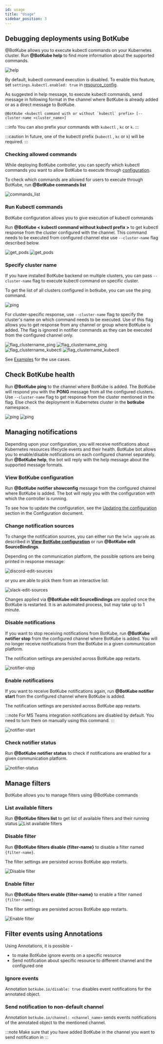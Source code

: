 ```yaml
---
id: usage
title: "Usage"
sidebar_position: 3
---
```


## Debugging deployments using BotKube

@BotKube allows you to execute kubectl commands on your Kubernetes cluster.
Run **@BotKube help** to find more information about the supported commands.

![help](assets/help.png)

By default, kubectl command execution is disabled. To enable this feature, set `settings.kubectl.enabled: true` in <a href="../configuration/#resource-config-yaml-syntax">resource_config</a>.

As suggested in help message, to execute kubectl commands, send message in following format in the channel where BotKube is already added or as a direct message to BotKube.

```
@BotKube <kubectl command with or without `kubectl` prefix> [--cluster-name <cluster_name>]
```

:::info
You can also prefix your commands with `kubectl` , `kc` or `k`.
:::

:::caution
In future, one of the kubectl prefix (`kubectl` , `kc` or `k`) will be required.
:::

### Checking allowed commands

While deploying BotKube controller, you can specify which kubectl commands you want to allow BotKube to execute through <a href="../configuration">configuration</a>.

To check which commands are allowed for users to execute through BotKube, run **@BotKube commands list**

![commands_list](assets/commands_list.png)

### Run Kubectl commands

BotKube configuration allows you to give execution of kubectl commands

Run **@BotKube < kubectl command without kubectl prefix >** to get kubectl response from the cluster configured with the channel.
This command needs to be executed from configured channel else use `--cluster-name` flag described below.

![get_pods](assets/get_namespaces.png)
![get_pods](assets/mm_get_ns.png)

### Specify cluster name

If you have installed BotKube backend on multiple clusters, you can pass `--cluster-name` flag to execute kubectl command on specific cluster.

To get the list of all clusters configured in botkube, you can use the ping command.

![ping](assets/ping.png)

For cluster-specific response,
use `--cluster-name` flag to specify the cluster's name on which command needs to be executed.
Use of this flag allows you to get response from any channel or group where BotKube is added.
The flag is ignored in notifier commands as they can be executed from the configured channel only.

![flag_clustername_ping](assets/flag_clustername_ping.png)
![flag_clustername_ping](assets/mm_flag_clustername_ping.png)
![flag_clustername_kubectl](assets/flag_clustername_kubectl.png)
![flag_clustername_kubectl](assets/mm_flag_clustername_kubectl.png)

See [Examples](../examples/#h-examples) for the use cases.

## Check BotKube health

Run **@BotKube ping** to the channel where BotKube is added. The BotKube will respond you with the **PONG** message from all the configured clusters. Use `--cluster-name` flag to get response from the cluster mentioned in the flag. Else check the deployment in Kubernetes cluster in the **botkube** namespace.

![ping](assets/ping.png)
![ping](assets/mm_ping.png)

## Managing notifications

Depending upon your configuration, you will receive notifications about Kubernetes resources lifecycle events and their health.
BotKube bot allows you to enable/disable notifications on each configured channel separately. Run **@BotKube help**, the bot will reply with the help message about the supported message formats.

### View BotKube configuration

Run **@BotKube notifier showconfig** message from the configured channel where BotKube is added. The bot will reply you with the configuration with which the controller is running.

To see how to update the configuration, see the [Updating the configuration](../configuration/index.md#updating-the-configuration) section in the Configuration document.

### Change notification sources

To change the notification sources, you can either run the `helm upgrade` as described in [**View BotKube configuration**](#view-botkube-configuration) or run **@BotKube edit SourceBindings**.

Depending on the communication platform, the possible options are being printed in response message:

![discord-edit-sources](assets/discord-edit-bindings.png)

or you are able to pick them from an interactive list:

![slack-edit-sources](assets/slack-edit-bindings.png)

Changes applied via **@BotKube edit SourceBindings** are applied once the BotKube is restarted. It is an automated process, but may take up to 1 minute.

### Disable notifications

If you want to stop receiving notifications from BotKube, run **@BotKube notifier stop** from the configured channel where BotKube is added. You will no longer receive notifications from the BotKube in a given communication platform.

The notification settings are persisted across BotKube app restarts.

![notifier-stop](assets/notifier-stop.png)

### Enable notifications

If you want to receive BotKube notifications again, run **@BotKube notifier start** from the configured channel where BotKube is added.

The notification settings are persisted across BotKube app restarts.

:::note
For MS Teams integration notifications are disabled by default. You need to turn them on manually using this command.
:::

![notifier-start](assets/notifier-start.png)

### Check notifier status

Run **@BotKube notifier status** to check if notifications are enabled for a given communication platform.

![notifier-status](assets/notifier-status.png)

## Manage filters

BotKube allows you to manage filters using @BotKube commands

### List available filters

Run **@BotKube filters list** to get list of available filters and their running status
![List available filters](assets/filters_list.png)

### Disable filter

Run **@BotKube filters disable {filter-name}** to disable a filter named `{filter-name}`.

The filter settings are persisted across BotKube app restarts.

![Disable filter](assets/filters_disable.png)

### Enable filter

Run **@BotKube filters enable {filter-name}** to enable a filter named `{filter-name}`.

The filter settings are persisted across BotKube app restarts.

![Enable filter](assets/filters_enable.png)

## Filter events using Annotations

Using Annotations, it is possible -

- to make BotKube ignore events on a specific resource
- Send notification about specific resource to different channel and the configured one

### Ignore events

Annotation `botkube.io/disable: true` disables event notifications for the annotated object.

### Send notification to non-default channel

Annotation `botkube.io/channel: <channel_name>` sends events notifications of the annotated object to the mentioned channel.

:::note
Make sure that you have added BotKube in the channel you want to send notification in
:::
